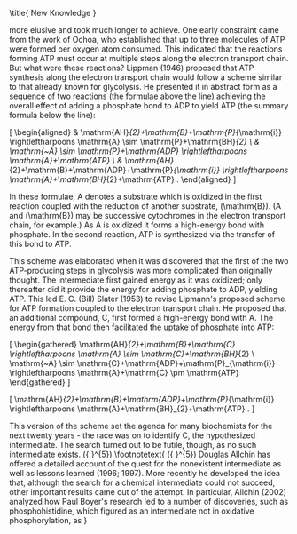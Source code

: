 \title{
New Knowledge
}

more elusive and took much longer to achieve. One early constraint came from the work of Ochoa, who established that up to three molecules of ATP were formed per oxygen atom consumed. This indicated that the reactions forming ATP must occur at multiple steps along the electron transport chain. But what were these reactions? Lippman (1946) proposed that ATP synthesis along the electron transport chain would follow a scheme similar to that already known for glycolysis. He presented it in abstract form as a sequence of two reactions (the formulae above the line) achieving the overall effect of adding a phosphate bond to ADP to yield ATP (the summary formula below the line):

\[
\begin{aligned}
& \mathrm{AH}_{2}+\mathrm{B}+\mathrm{P}_{\mathrm{i}} \rightleftharpoons \mathrm{A} \sim \mathrm{P}+\mathrm{BH}_{2} \\
& \mathrm{~A} \sim \mathrm{P}+\mathrm{ADP} \rightleftharpoons \mathrm{A}+\mathrm{ATP} \\
& \mathrm{AH}_{2}+\mathrm{B}+\mathrm{ADP}+\mathrm{P}_{\mathrm{i}} \rightleftharpoons \mathrm{A}+\mathrm{BH}_{2}+\mathrm{ATP} .
\end{aligned}
\]

In these formulae, A denotes a substrate which is oxidized in the first reaction coupled with the reduction of another substrate, \(\mathrm{B}\). (A and \(\mathrm{B}\) may be successive cytochromes in the electron transport chain, for example.) As A is oxidized it forms a high-energy bond with phosphate. In the second reaction, ATP is synthesized via the transfer of this bond to ATP.

This scheme was elaborated when it was discovered that the first of the two ATP-producing steps in glycolysis was more complicated than originally thought. The intermediate first gained energy as it was oxidized; only thereafter did it provide the energy for adding phosphate to ADP, yielding ATP. This led E. C. (Bill) Slater (1953) to revise Lipmann's proposed scheme for ATP formation coupled to the electron transport chain. He proposed that an additional compound, C, first formed a high-energy bond with A. The energy from that bond then facilitated the uptake of phosphate into ATP:

\[
\begin{gathered}
\mathrm{AH}_{2}+\mathrm{B}+\mathrm{C} \rightleftharpoons \mathrm{A} \sim \mathrm{C}+\mathrm{BH}_{2} \\
\mathrm{~A} \sim \mathrm{C}+\mathrm{ADP}+\mathrm{P}_{\mathrm{i}} \rightleftharpoons \mathrm{A}+\mathrm{C} \pm \mathrm{ATP}
\end{gathered}
\]

\[
\mathrm{AH}_{2}+\mathrm{B}+\mathrm{ADP}+\mathrm{P}_{\mathrm{i}} \rightleftharpoons \mathrm{A}+\mathrm{BH}_{2}+\mathrm{ATP} .
\]

This version of the scheme set the agenda for many biochemists for the next twenty years - the race was on to identify C, the hypothesized intermediate. The search turned out to be futile, though, as no such intermediate exists. \({ }^{5}\)
\footnotetext{
\({ }^{5}\) Douglas Allchin has offered a detailed account of the quest for the nonexistent intermediate as well as lessons learned (1996; 1997). More recently he developed the idea that, although the search for a chemical intermediate could not succeed, other important results came out of the attempt. In particular, Allchin (2002) analyzed how Paul Boyer's research led to a number of discoveries, such as phosphohistidine, which figured as an intermediate not in oxidative phosphorylation, as
}